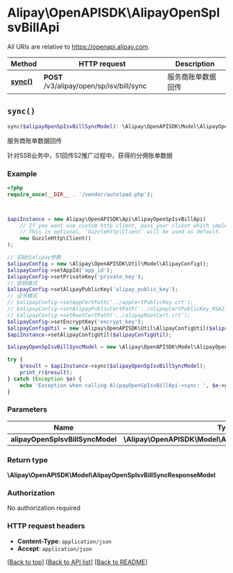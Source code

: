 # Alipay\OpenAPISDK\AlipayOpenSpIsvBillApi

All URIs are relative to https://openapi.alipay.com.

Method | HTTP request | Description
------------- | ------------- | -------------
[**sync()**](AlipayOpenSpIsvBillApi.md#sync) | **POST** /v3/alipay/open/sp/isv/bill/sync | 服务商账单数据回传


## `sync()`

```php
sync($alipayOpenSpIsvBillSyncModel): \Alipay\OpenAPISDK\Model\AlipayOpenSpIsvBillSyncResponseModel
```

服务商账单数据回传

针对SSB业务中，S1回传S2推广过程中，获得的分佣账单数据

### Example

```php
<?php
require_once(__DIR__ . '/vendor/autoload.php');



$apiInstance = new Alipay\OpenAPISDK\Api\AlipayOpenSpIsvBillApi(
    // If you want use custom http client, pass your client which implements `GuzzleHttp\ClientInterface`.
    // This is optional, `GuzzleHttp\Client` will be used as default.
    new GuzzleHttp\Client()
);

// 初始化alipay参数
$alipayConfig = new \Alipay\OpenAPISDK\Util\Model\AlipayConfig();
$alipayConfig->setAppId('app_id');
$alipayConfig->setPrivateKey('private_key');
// 密钥模式
$alipayConfig->setAlipayPublicKey('alipay_public_key');
// 证书模式
// $alipayConfig->setAppCertPath('../appCertPublicKey.crt');
// $alipayConfig->setAlipayPublicCertPath('../alipayCertPublicKey_RSA2.crt');
// $alipayConfig->setRootCertPath('../alipayRootCert.crt');
$alipayConfig->setEncryptKey('encrypt_key');
$alipayConfigUtil = new \Alipay\OpenAPISDK\Util\AlipayConfigUtil($alipayConfig);
$apiInstance->setAlipayConfigUtil($alipayConfigUtil);

$alipayOpenSpIsvBillSyncModel = new \Alipay\OpenAPISDK\Model\AlipayOpenSpIsvBillSyncModel(); // \Alipay\OpenAPISDK\Model\AlipayOpenSpIsvBillSyncModel

try {
    $result = $apiInstance->sync($alipayOpenSpIsvBillSyncModel);
    print_r($result);
} catch (Exception $e) {
    echo 'Exception when calling AlipayOpenSpIsvBillApi->sync: ', $e->getMessage(), PHP_EOL;
}
```

### Parameters

Name | Type | Description  | Notes
------------- | ------------- | ------------- | -------------
 **alipayOpenSpIsvBillSyncModel** | **\Alipay\OpenAPISDK\Model\AlipayOpenSpIsvBillSyncModel**|  | [optional]

### Return type

**\Alipay\OpenAPISDK\Model\AlipayOpenSpIsvBillSyncResponseModel**

### Authorization

No authorization required

### HTTP request headers

- **Content-Type**: `application/json`
- **Accept**: `application/json`

[[Back to top]](#) [[Back to API list]](../../README.md#api-endpoints)
[[Back to README]](../../README.md)
